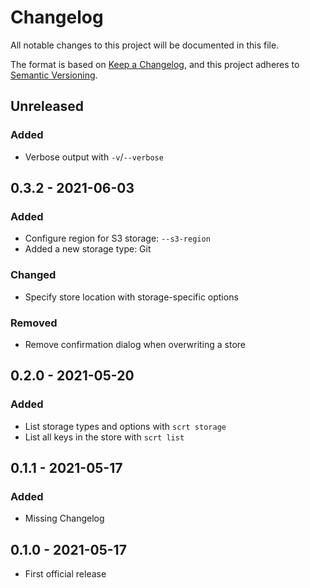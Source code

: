 # Changelog

All notable changes to this project will be documented in this file.

The format is based on [Keep a Changelog](https://keepachangelog.com/en/1.0.0/), and this project adheres to [Semantic Versioning](https://semver.org/spec/v2.0.0.html).

## Unreleased

### Added

- Verbose output with `-v`/`--verbose`

## 0.3.2 - 2021-06-03

### Added

- Configure region for S3 storage: `--s3-region`
- Added a new storage type: Git

### Changed

- Specify store location with storage-specific options

### Removed

- Remove confirmation dialog when overwriting a store

## 0.2.0 - 2021-05-20

### Added

- List storage types and options with `scrt storage`
- List all keys in the store with `scrt list`

## 0.1.1 - 2021-05-17

### Added

- Missing Changelog

## 0.1.0 - 2021-05-17

- First official release
